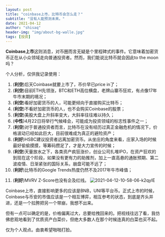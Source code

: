 ```yaml
---
layout: post
title: "coinbase上市，比特币会怎么走？"
subtitle: "没有人能预测未来。"
date: 2021-04-12
author: "shisaq"
header-img: "img/about-bg-walle.jpg"
tags: [投资]
---
```


**Coinbase上市**这则消息，对币圈而言无疑是个里程碑式的事件。它意味着加密货币正在从小众领域走向普通投资者。然而，我们能说比特币就会因此to the moon吗？

个人分析，仅供我记录使用：

1. (**利空**)后天Coinbase就要上市了，币价早已price in了；
2. (**利空**)目前ETH先领涨，BTC和ETH高位横盘，老牌山寨币狂欢，有点像17年牛市末期的境况；
3. (**利空**)看好加密货币的人，可能更倾向于直接购买比特币；
4. (**利空**)不看好加密货币的人，也不会购买Coinbase的股票；
5. (**利空**)美股大盘上升斜率变大，大斜率往往难以持久；
6. (**中性**)4月22日将举行气候峰会，可能成为投资领域的标志性事件之一；
7. (**利空**)对于普通投资者而言，比特币在没有经历过真正金融危机的情况下，价格波动已经如此巨大，目前很难成为真正的避险资产；
8. (**利好**)HSBC建议投资者远离加密货币。从坐庄的角度来看，庄家入场的时候最好偷偷摸摸，等筹码攒足了，才是大力宣传的时候；
9. (**利空**)天量放水之下，各类资产疯狂涨价，创业公司扎堆IPO，在资产狂欢的到现在这个阶段，如果没有更有力的助推剂，加上一直高悬的通胀预期、第二波疫情、日渐紧张的国际关系，崩盘可能不远了；
10. (**利好**)比特币的Google Trends热度仍然不及2017年牛市峰值；

<script type="text/javascript" src="https://ssl.gstatic.com/trends_nrtr/2431_RC04/embed_loader.js"></script> <script type="text/javascript"> trends.embed.renderExploreWidget("TIMESERIES", {"comparisonItem":[{"keyword":"bitcoin","geo":"","time":"today 5-y"}],"category":0,"property":""}, {"exploreQuery":"date=today%205-y&q=bitcoin","guestPath":"https://trends.google.com:443/trends/embed/"}); </script>

11. (**利好**)MVRV Z-Score也没有企及红线。
![2021-04-12-10-58-06-k2qyIE](https://markdown-img.s3.ap-northeast-1.amazonaws.com/shisaq/2021-04-12-10-58-06-k2qyIE.png)

Coinbase上市，直接影响更多的应该是BNB，UNI等平台币。正式上市的时候，Coinbase与币安的市值应该是一个相互博弈，相互参考的状态，到底是齐头并进，还是一个拉胯把另一个带崩，我想不出来。

但有一点可以确定的是，价格偏离过大，总要给拽回来的。把视线往远了看，我仿佛悲观地看到了优质资产白菜价，但绝大多数人在那个时候连真的白菜也买不起。

仅为个人观点。由衷希望啪啪打脸。